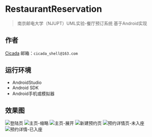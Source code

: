 # RestaurantReservation
> 南京邮电大学（NJUPT）UML实验-餐厅预订系统
> 基于Android实现

## 作者
[Cicada](https://www.cicada-shell.com/)
邮箱：`cicada_shell@163.com`

## 运行环境
* AndroidStudio
* Android SDK
* Android手机或模拟器

## 效果图
![登陆页](https://dn-coding-net-tweet.codehub.cn/photo/2019/8e747899-8140-4c58-8e3c-492b745edeff.jpg)
![主页-缩略](https://dn-coding-net-tweet.codehub.cn/photo/2019/45edb3a1-7575-4770-86f1-2937b3ea9320.jpg)
![主页-展开](https://dn-coding-net-tweet.codehub.cn/photo/2019/0ef5bc7e-2532-4e9b-8a95-641fcaa624d6.jpg)
![新建预约页](https://dn-coding-net-tweet.codehub.cn/photo/2019/d6157f44-322e-40d9-b967-244a5baa2b73.jpg)
![预约详情页-未入座](https://dn-coding-net-tweet.codehub.cn/photo/2019/0fc79897-169c-4db0-b4b4-80ab78fd0906.jpg)
![预约详情-已入座](https://dn-coding-net-tweet.codehub.cn/photo/2019/29851fc6-be6c-431c-8260-e5c507155a3b.jpg)
